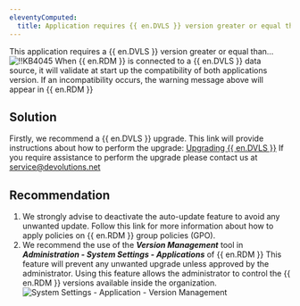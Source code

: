 ```yaml
---
eleventyComputed:
  title: Application requires {{ en.DVLS }} version greater or equal than...
---
```

This application requires a {{ en.DVLS }} version greater or equal than...
![!!KB4045](https://cdnweb.devolutions.net/docs/docs_en_kb_KB4045.png)
When {{ en.RDM }} is connected to a {{ en.DVLS }} data source, it will validate at start up the compatibility of both applications version. If an incompatibility occurs, the warning message above will appear in {{ en.RDM }}
## Solution
Firstly, we recommend a {{ en.DVLS }} upgrade. This link will provide instructions about how to perform the upgrade: [Upgrading {{ en.DVLS }}](/server/getting-started/installation/upgrade-server/) If you require assistance to perform the upgrade please contact us at [service@devolutions.net](mailto:service@devolutions.net)
## Recommendation
1. We strongly advise to deactivate the auto-update feature to avoid any unwanted update. Follow this link for more information about how to apply policies on {{ en.RDM }} group policies (GPO).
1. We recommend the use of the ***Version Management*** tool in ***Administration - System Settings - Applications*** of {{ en.RDM }} This feature will prevent any unwanted upgrade unless approved by the administrator. Using this feature allows the administrator to control the {{ en.RDM }} versions available inside the organization.
![System Settings - Application - Version Management](https://cdnweb.devolutions.net/docs/docs_en_kb_KB4046.png)
